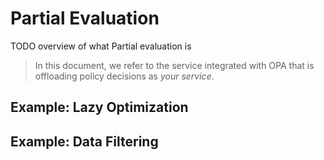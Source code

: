 # Partial Evaluation

TODO overview of what Partial evaluation is

> In this document, we refer to the service integrated with OPA that is offloading policy decisions as *your service*.

## Example: Lazy Optimization

## Example: Data Filtering